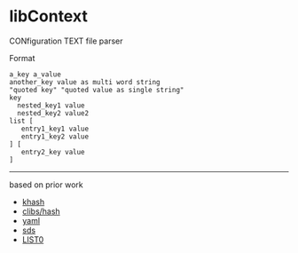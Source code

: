 # libContext
CONfiguration TEXT file parser

Format

    a_key a_value
    another_key value as multi word string
    "quoted key" "quoted value as single string"
    key
      nested_key1 value
      nested_key2 value2
    list [
       entry1_key1 value
       entry1_key2 value
    ] [
       entry2_key value
    ]
    

----
based on prior work
 - [khash](https://github.com/attractivechaos/klib)
 - [clibs/hash](https://github.com/clibs/hash)
 - [yaml](https://github.com/pbrandt1/yaml)
 - [sds](https://github.com/antirez/sds)
 - [LIST0](https://github.com/ashelly/LIST0)




